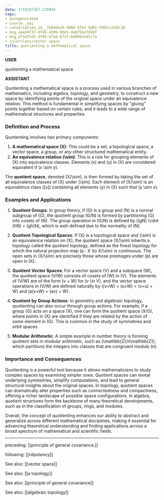 ```yaml
---
date: 1715107267.229944
tags:
- autogenerated
- source__oai
- conversation_id__7e84eb26-5888-47e2-9d02-fd65cc836c18
- msg_aaa24737-d745-430b-9de5-da075ee7d2bf
- msg_e73d75d1-d766-47aa-b717-be0863ad1c7a
- colorclass/vector-space
title: quotienting a mathematical space
---
```


**USER**

quotienting a mathematical space


**ASSISTANT**

Quotienting a mathematical space is a process used in various branches of mathematics, including algebra, topology, and geometry, to construct a new space by identifying points of the original space under an equivalence relation. This method is fundamental in simplifying spaces by "gluing" points together based on certain rules, and it leads to a wide range of mathematical structures and properties.

### Definition and Process

Quotienting involves two primary components:
1. **A mathematical space \(X\)**: This could be a set, a topological space, a vector space, a group, or any other structured mathematical entity.
2. **An equivalence relation \(\sim\)**: This is a rule for grouping elements of \(X\) into equivalence classes. Elements \(x\) and \(y\) in \(X\) are considered equivalent if \(x \sim y\).

The **quotient space**, denoted \(X/\sim\), is then formed by taking the set of all equivalence classes of \(X\) under \(\sim\). Each element of \(X/\sim\) is an equivalence class \([x]\) containing all elements \(y\) in \(X\) such that \(y \sim x\).

### Examples and Applications

1. **Quotient Groups**: In group theory, if \(G\) is a group and \(N\) is a normal subgroup of \(G\), the quotient group \(G/N\) is formed by partitioning \(G\) into cosets of \(N\). The group operation in \(G/N\) is defined by \((gN) \cdot (hN) = (gh)N\), which is well-defined due to the normality of \(N\).

2. **Quotient Topological Spaces**: If \(X\) is a topological space and \(\sim\) is an equivalence relation on \(X\), the quotient space \(X/\sim\) inherits a topology called the quotient topology, defined as the finest topology for which the natural projection map \(p : X \to X/\sim\) is continuous. The open sets in \(X/\sim\) are precisely those whose preimages under \(p\) are open in \(X\).

3. **Quotient Vector Spaces**: For a vector space \(V\) and a subspace \(W\), the quotient space \(V/W\) consists of cosets of \(W\) in \(V\). The elements of \(V/W\) are of the form \(v + W\) for \(v \in V\), and the vector space operations in \(V/W\) are defined naturally by \((v+W) + (u+W) = (v+u) + W\) and \(a(v+W) = (av) + W\).

4. **Quotient by Group Actions**: In geometry and algebraic topology, quotienting can also occur through group actions. For example, if a group \(G\) acts on a space \(X\), one can form the quotient space \(X/G\), where points in \(X\) are identified if they are related by the action of some element in \(G\). This is common in the study of symmetries and orbit spaces.

5. **Modular Arithmetic**: A simple example in number theory is forming quotient sets in modular arithmetic, such as \(\mathbb{Z}/n\mathbb{Z}\), which partitions the integers into classes that are congruent modulo \(n\).

### Importance and Consequences

Quotienting is a powerful tool because it allows mathematicians to study complex spaces by examining simpler ones. Quotient spaces can reveal underlying symmetries, simplify computations, and lead to general structural insights about the original spaces. In topology, quotient spaces can dramatically alter properties such as connectedness and compactness, offering a richer landscape of possible space configurations. In algebra, quotient structures form the backbone of many theoretical developments, such as in the classification of groups, rings, and modules.

Overall, the concept of quotienting enhances our ability to abstract and generalize across different mathematical disciplines, making it essential for advancing theoretical understanding and finding applications across a broad spectrum of mathematical and scientific fields.


---

preceding: [[principle of general covariance.]]  


following: [[nilpotency]]

See also: [[vector space]]


See also: [[a topology]]


See also: [[principle of general covariance]]


See also: [[algebraic topology]]